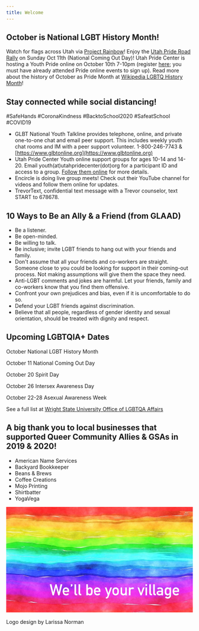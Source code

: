 ```yaml
---
title: Welcome
---
```


## October is National LGBT History Month! 

Watch for flags across Utah via [Project Rainbow](https://www.projectrainbowutah.org)! Enjoy the [Utah Pride Road Rally](https://utahpridecenter.org/pride-and-center/road-rally) on Sunday Oct 11th (National Coming Out Day)! Utah Pride Center is hosting a Youth Pride online on October 10th 7-10pm (register [here](https://forms.office.com/Pages/ResponsePage.aspx?id=svWWKgk_Zk6glBnRGPiyOugKSKV_9LdMhvfHFlWPJARUMVFTQ0xDQVVOMVlHNlc3WDAxTjJBRllCUCQlQCN0PWcu); you must have already attended Pride online events to sign up). Read more about the history of October as Pride Month at [Wikipedia LGBTQ History Month](https://en.wikipedia.org/wiki/LGBT_History_Month)! 

## Stay connected while social distancing! 

#SafeHands #CoronaKindness #BacktoSchool2020 #SafeatSchool #COVID19  

- GLBT National Youth Talkline provides telephone, online, and private one-to-one chat and email peer support. This includes weekly youth chat rooms and IM with a peer support volunteer. 1-800-246-7743 & [https://www.glbtonline.org](https://www.glbtonline.org) 
- Utah Pride Center Youth online support groups for ages 10-14 and 14-20. Email youth(at)utahpridecenter(dot)org for a participant ID and access to a group. [Follow them online](https://utahpridecenter.org/programs/youth-family-programs/) for more details. 
- Encircle is doing live group meets! Check out their YouTube channel for videos and follow them online for updates. 
- TrevorText, confidential text message with a Trevor counselor, text START to 678678. 


## 10 Ways to Be an Ally & a Friend (from GLAAD)  

- Be a listener.
- Be open-minded.
- Be willing to talk.
- Be inclusive; invite LGBT friends to hang out with your friends and family.
- Don't assume that all your friends and co-workers are straight. Someone close to you could be looking for support in their coming-out process. Not making assumptions will give them the space they need.
- Anti-LGBT comments and jokes are harmful. Let your friends, family and co-workers know that you find them offensive.
- Confront your own prejudices and bias, even if it is uncomfortable to do so.
- Defend your LGBT friends against discrimination.
- Believe that all people, regardless of gender identity and sexual orientation, should be treated with dignity and respect.


## Upcoming LGBTQIA+ Dates

October National LGBT History Month 

October 11 National Coming Out Day

October 20 Spirit Day 

October 26 Intersex Awareness Day

October 22-28 Asexual Awareness Week

See a full list at [Wright State University Office of LGBTQA Affairs](https://www.wright.edu/diversity-and-inclusion/culture-and-identity-centers/lgbtqa-affairs/international-lgbtqa-dates-to-know)


## A big thank you to local businesses that supported Queer Community Allies & GSAs in 2019 & 2020! 

- American Name Services
- Backyard Bookkeeper
- Beans & Brews 
- Coffee Creations 
- Mojo Printing 
- Shirtbatter
- YogaVega

![we'll be your village](files/rainbow-banner.jpeg)

Logo design by Larissa Norman
